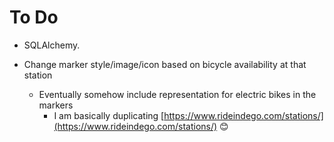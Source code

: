 # To Do

- SQLAlchemy.

- Change marker style/image/icon based on bicycle availability at that station
  - Eventually somehow include representation for electric bikes in the markers
    - I am basically duplicating [https://www.rideindego.com/stations/](https://www.rideindego.com/stations/) 😊
